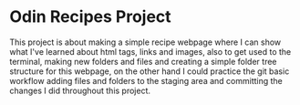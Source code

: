 # Odin Recipes Project

This project is about making a simple recipe webpage where I can show what I've learned about html tags, links and images, also to get used to the terminal, making new folders and files and creating a simple folder tree structure for this webpage, on the other hand I could practice the git basic workflow adding files and folders to the staging area and committing the changes I did throughout this project.